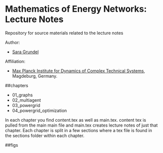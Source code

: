 # Mathematics of Energy Networks: Lecture Notes

Repository for source materials related to the lecture notes

Author:
- [Sara Grundel](https://orcid.org/0000-0002-0209-6566)

Affiliation:
  - [Max Planck Institute for Dynamics of Complex Technical Systems](https://www.mpi-magdeburg.mpg.de/), Magdeburg, Germany.


##chapters
 * 01_graphs
 * 02_multiagent
 * 03_powergrid
 * 04_powergrid_optimization
 
 In each chapter you find content.tex as well as main.tex. content tex is pulled from the main main file and main.tex creates lecture notes of just that chapter. Each chapter is split in a few sections where a tex file is found in the sections folder within each chapter.
 
 
 ##figs 